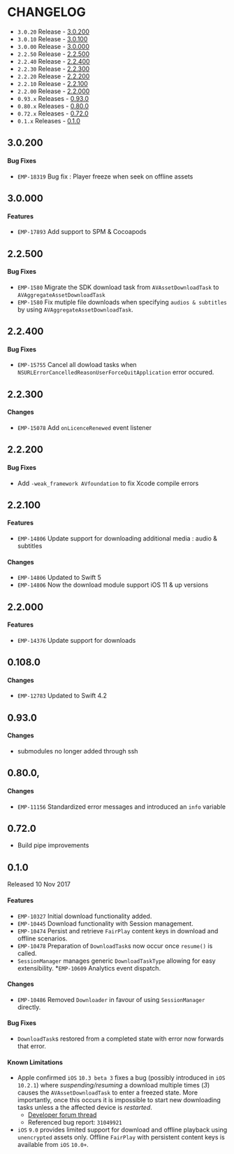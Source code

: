 # CHANGELOG

* `3.0.20` Release - [3.0.200](#30200)
* `3.0.10` Release - [3.0.100](#30100)
* `3.0.00` Release - [3.0.000](#30000)
* `2.2.50` Release - [2.2.500](#22500)
* `2.2.40` Release - [2.2.400](#22400)
* `2.2.30` Release - [2.2.300](#22100)
* `2.2.20` Release - [2.2.200](#22200)
* `2.2.10` Release - [2.2.100](#22100)
* `2.2.00` Release - [2.2.000](#22000)
* `0.93.x` Releases - [0.93.0](#09300)
* `0.80.x` Releases - [0.80.0](#08000)
* `0.72.x` Releases - [0.72.0](#07200)
* `0.1.x` Releases - [0.1.0](#010)

## 3.0.200
#### Bug Fixes
* `EMP-18319` Bug fix : Player freeze when seek on offline assets

## 3.0.000
#### Features
* `EMP-17893` Add support to SPM & Cocoapods

## 2.2.500
#### Bug Fixes
* `EMP-1580` Migrate the SDK download task from `AVAssetDownloadTask` to `AVAggregateAssetDownloadTask`
* `EMP-1580` Fix mutiple file downloads when specifying `audios & subtitles` by using `AVAggregateAssetDownloadTask`.


## 2.2.400
#### Bug Fixes
* `EMP-15755` Cancel all dowload tasks when `NSURLErrorCancelledReasonUserForceQuitApplication` error occured.

## 2.2.300
#### Changes
* `EMP-15078` Add `onLicenceRenewed` event listener 


## 2.2.200
#### Bug Fixes
* Add `-weak_framework AVfoundation` to fix Xcode compile errors


## 2.2.100
#### Features
* `EMP-14806` Update support for downloading additional media : audio & subtitles

#### Changes
* `EMP-14806`  Updated to Swift 5
* `EMP-14806`  Now the download module support iOS 11 & up versions 


## 2.2.000
#### Features
* `EMP-14376` Update support for downloads 

## 0.108.0

#### Changes
* `EMP-12783`  Updated to Swift 4.2

## 0.93.0

#### Changes
* submodules no longer added through ssh

## 0.80.0,

#### Changes
* `EMP-11156` Standardized error messages and introduced an `info` variable

## 0.72.0
* Build pipe improvements

## 0.1.0
Released 10 Nov 2017

#### Features

* `EMP-10327` Initial download functionality added.
* `EMP-10445` Download functionality with Session management.
* `EMP-10474` Persist and retrieve `FairPlay` content keys in download and offline scenarios.
* `EMP-10478` Preparation of `DownloadTask`s now occur once `resume()` is called.
* `SessionManager` manages generic `DownloadTaskType` allowing for easy extensibility.
*`EMP-10609` Analytics event dispatch.

#### Changes
* `EMP-10486` Removed `Downloader` in favour of using `SessionManager` directly.

#### Bug Fixes
* `DownloadTask`s restored from a completed state with error now forwards that error.
    

#### Known Limitations
* Apple confirmed `iOS` `10.3 beta 3` fixes a bug (possibly introduced in `iOS 10.2.1`) where *suspending/resuming* a download multiple times (*3*) causes the `AVAssetDownloadTask` to enter a freezed state. More importantly, once this occurs it is impossible to start new downloading tasks unless a the affected device is *restarted*.
    - [Developer forum thread](https://forums.developer.apple.com/message/188168#188168)
    - Referenced bug report: `31049921`
* `iOS` `9.0` provides limited support for download and offline playback using `unencrypted` assets only. Offline `FairPlay` with persistent content keys is available from `iOS` `10.0+`.
